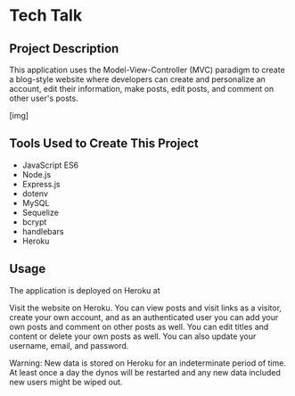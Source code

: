 # Tech Talk

## Project Description
This application uses the Model-View-Controller (MVC) paradigm to create a blog-style website where developers can create and personalize an account, edit their information, make posts, edit posts, and comment on other user's posts.

[img]

## Tools Used to Create This Project
* JavaScript ES6
* Node.js
* Express.js
* dotenv
* MySQL
* Sequelize
* bcrypt
* handlebars
* Heroku

## Usage
The application is deployed on Heroku at 

Visit the website on Heroku. You can view posts and visit links as a visitor, create your own account, and as an authenticated user you can add your own posts and comment on other posts as well. You can edit titles and content or delete your own posts as well. You can also update your username, email, and password.

Warning: New data is stored on Heroku for an indeterminate period of time. At least once a day the dynos will be restarted and any new data included new users might be wiped out.
